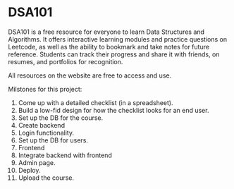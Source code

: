 # DSA101

DSA101 is a free resource for everyone to learn Data Structures and Algorithms. It offers interactive learning modules and practice questions on Leetcode, as well as the ability to bookmark and take notes for future reference. Students can track their progress and share it with friends, on resumes, and portfolios for recognition. 

All resources on the website are free to access and use.

Milstones for this project:
1. Come up with a detailed checklist (in a spreadsheet).
2. Build a low-fid design for how the checklist looks for an end user.
3. Set up the DB for the course.
4. Create backend
5. Login functionality.
6. Set up the DB for users.
7. Frontend
8. Integrate backend with frontend
9. Admin page.
10. Deploy.
11. Upload the course.
